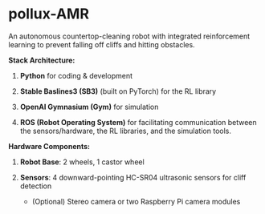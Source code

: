 # pollux-AMR
An autonomous countertop-cleaning robot with integrated reinforcement learning to prevent falling off cliffs and hitting obstacles.

**Stack Architecture:**
1. **Python** for coding & development
   
2. **Stable Baslines3 (SB3)** (built on PyTorch) for the RL library
   
3. **OpenAI Gymnasium (Gym)** for simulation
   
4. **ROS (Robot Operating System)** for facilitating communication between the sensors/hardware, the RL libraries, and the simulation tools.

**Hardware Components:**
1. **Robot Base**: 2 wheels, 1 castor wheel

2. **Sensors**: 4 downward-pointing HC-SR04 ultrasonic sensors for cliff detection
    - (Optional) Stereo camera or two Raspberry Pi camera modules